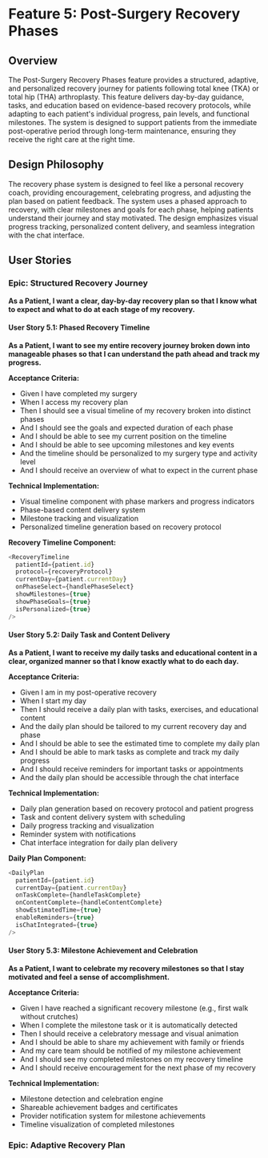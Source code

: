 # Feature 5: Post-Surgery Recovery Phases

## Overview

The Post-Surgery Recovery Phases feature provides a structured, adaptive, and personalized recovery journey for patients following total knee (TKA) or total hip (THA) arthroplasty. This feature delivers day-by-day guidance, tasks, and education based on evidence-based recovery protocols, while adapting to each patient's individual progress, pain levels, and functional milestones. The system is designed to support patients from the immediate post-operative period through long-term maintenance, ensuring they receive the right care at the right time.

## Design Philosophy

The recovery phase system is designed to feel like a personal recovery coach, providing encouragement, celebrating progress, and adjusting the plan based on patient feedback. The system uses a phased approach to recovery, with clear milestones and goals for each phase, helping patients understand their journey and stay motivated. The design emphasizes visual progress tracking, personalized content delivery, and seamless integration with the chat interface.

## User Stories

### Epic: Structured Recovery Journey

**As a Patient, I want a clear, day-by-day recovery plan so that I know what to expect and what to do at each stage of my recovery.**

#### User Story 5.1: Phased Recovery Timeline
**As a Patient, I want to see my entire recovery journey broken down into manageable phases so that I can understand the path ahead and track my progress.**

**Acceptance Criteria:**
- Given I have completed my surgery
- When I access my recovery plan
- Then I should see a visual timeline of my recovery broken into distinct phases
- And I should see the goals and expected duration of each phase
- And I should be able to see my current position on the timeline
- And I should be able to see upcoming milestones and key events
- And the timeline should be personalized to my surgery type and activity level
- And I should receive an overview of what to expect in the current phase

**Technical Implementation:**
- Visual timeline component with phase markers and progress indicators
- Phase-based content delivery system
- Milestone tracking and visualization
- Personalized timeline generation based on recovery protocol

**Recovery Timeline Component:**
```typescript
<RecoveryTimeline
  patientId={patient.id}
  protocol={recoveryProtocol}
  currentDay={patient.currentDay}
  onPhaseSelect={handlePhaseSelect}
  showMilestones={true}
  showPhaseGoals={true}
  isPersonalized={true}
/>
```

#### User Story 5.2: Daily Task and Content Delivery
**As a Patient, I want to receive my daily tasks and educational content in a clear, organized manner so that I know exactly what to do each day.**

**Acceptance Criteria:**
- Given I am in my post-operative recovery
- When I start my day
- Then I should receive a daily plan with tasks, exercises, and educational content
- And the daily plan should be tailored to my current recovery day and phase
- And I should be able to see the estimated time to complete my daily plan
- And I should be able to mark tasks as complete and track my daily progress
- And I should receive reminders for important tasks or appointments
- And the daily plan should be accessible through the chat interface

**Technical Implementation:**
- Daily plan generation based on recovery protocol and patient progress
- Task and content delivery system with scheduling
- Daily progress tracking and visualization
- Reminder system with notifications
- Chat interface integration for daily plan delivery

**Daily Plan Component:**
```typescript
<DailyPlan
  patientId={patient.id}
  currentDay={patient.currentDay}
  onTaskComplete={handleTaskComplete}
  onContentComplete={handleContentComplete}
  showEstimatedTime={true}
  enableReminders={true}
  isChatIntegrated={true}
/>
```

#### User Story 5.3: Milestone Achievement and Celebration
**As a Patient, I want to celebrate my recovery milestones so that I stay motivated and feel a sense of accomplishment.**

**Acceptance Criteria:**
- Given I have reached a significant recovery milestone (e.g., first walk without crutches)
- When I complete the milestone task or it is automatically detected
- Then I should receive a celebratory message and visual animation
- And I should be able to share my achievement with family or friends
- And my care team should be notified of my milestone achievement
- And I should see my completed milestones on my recovery timeline
- And I should receive encouragement for the next phase of my recovery

**Technical Implementation:**
- Milestone detection and celebration engine
- Shareable achievement badges and certificates
- Provider notification system for milestone achievements
- Timeline visualization of completed milestones

### Epic: Adaptive Recovery Plan
